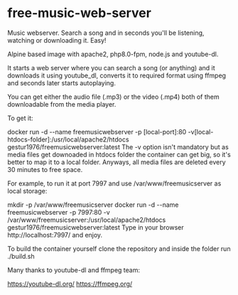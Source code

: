 # free-music-web-server

Music webserver. Search a song and in seconds you'll be listening, watching or downloading it. Easy!

Alpine based image with apache2, php8.0-fpm, node.js and youtube-dl.

It starts a web server where you can search a song (or anything) and it downloads it using youtube_dl, converts it to required format using ffmpeg and seconds later starts autoplaying.

You can get either the audio file (.mp3) or the video (.mp4) both of them downloadable from the media player.

To get it:

docker run -d --name freemusicwebserver -p [local-port]:80 -v[local-htdocs-folder]:/usr/local/apache2/htdocs gestur1976/freemusicwebserver:latest
The -v option isn't mandatory but as media files get downoaded in htdocs folder the container can get big, so it's better to map it to a local folder. Anyways, all media files are deleted every 30 minutes to free space.

For example, to run it at port 7997 and use /var/www/freemusicserver as local storage:

mkdir -p /var/www/freemusicserver
docker run -d --name freemusicwebserver -p 7997:80 -v /var/www/freemusicserver:/usr/local/apache2/htdocs gestur1976/freemusicwebserver:latest
Type in your browser http://localhost:7997/ and enjoy.

To build the container yourself clone the repository and inside the folder run ./build.sh

Many thanks to youtube-dl and ffmpeg team:

https://youtube-dl.org/
https://ffmpeg.org/
